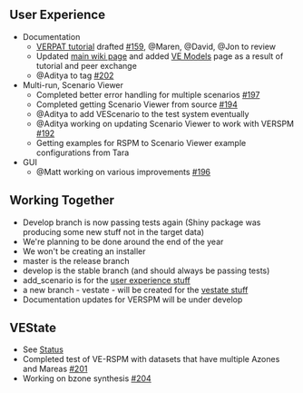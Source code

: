 ## User Experience
  - Documentation
    - [VERPAT tutorial](VERPAT-Tutorial-Overview
) drafted [#159](https://github.com/gregorbj/VisionEval/issues/159), @Maren, @David, @Jon to review
    - Updated [main wiki page](https://github.com/gregorbj/VisionEval/wiki) and added [VE Models](VisionEval-Models) page as a result of tutorial and peer exchange
    - @Aditya to tag [#202](https://github.com/gregorbj/VisionEval/issues/202)
  - Multi-run, Scenario Viewer  
    - Completed better error handling for multiple scenarios [#197](https://github.com/gregorbj/VisionEval/issues/197)
    - Completed getting Scenario Viewer from source [#194](https://github.com/gregorbj/VisionEval/issues/194)
    - @Aditya to add VEScenario to the test system eventually
    - @Aditya working on updating Scenario Viewer to work with VERSPM [#192](https://github.com/gregorbj/VisionEval/issues/192)
    - Getting examples for RSPM to Scenario Viewer example configurations from Tara
  - GUI
    - @Matt working on various improvements [#196](https://github.com/gregorbj/VisionEval/issues/196)

## Working Together
  - Develop branch is now passing tests again (Shiny package was producing some new stuff not in the target data)
  - We're planning to be done around the end of the year
  - We won't be creating an installer
  - master is the release branch
  - develop is the stable branch (and should always be passing tests)
  - add_scenario is for the [user experience stuff](https://github.com/gregorbj/VisionEval/milestone/17)
  - a new branch - vestate - will be created for the [vestate stuff](https://github.com/gregorbj/VisionEval/milestone/16)
  - Documentation updates for VERSPM will be under develop  

## VEState
  - See [Status](VE-State-Status)
  - Completed test of VE-RSPM with datasets that have multiple Azones and Mareas [#201](https://github.com/gregorbj/VisionEval/issues/201)
  - Working on bzone synthesis [#204](https://github.com/gregorbj/VisionEval/issues/204)